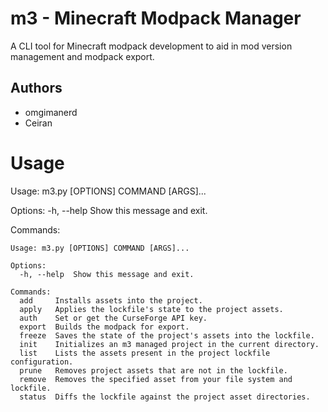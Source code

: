 # m3 - Minecraft Modpack Manager

A CLI tool for Minecraft modpack development to aid in mod version management
and modpack export.

## Authors

-   omgimanerd
-   Ceiran

# Usage

Usage: m3.py [OPTIONS] COMMAND [ARGS]...

Options:
-h, --help Show this message and exit.

Commands:
```
Usage: m3.py [OPTIONS] COMMAND [ARGS]...

Options:
  -h, --help  Show this message and exit.

Commands:
  add     Installs assets into the project.
  apply   Applies the lockfile's state to the project assets.
  auth    Set or get the CurseForge API key.
  export  Builds the modpack for export.
  freeze  Saves the state of the project's assets into the lockfile.
  init    Initializes an m3 managed project in the current directory.
  list    Lists the assets present in the project lockfile configuration.
  prune   Removes project assets that are not in the lockfile.
  remove  Removes the specified asset from your file system and lockfile.
  status  Diffs the lockfile against the project asset directories.
```